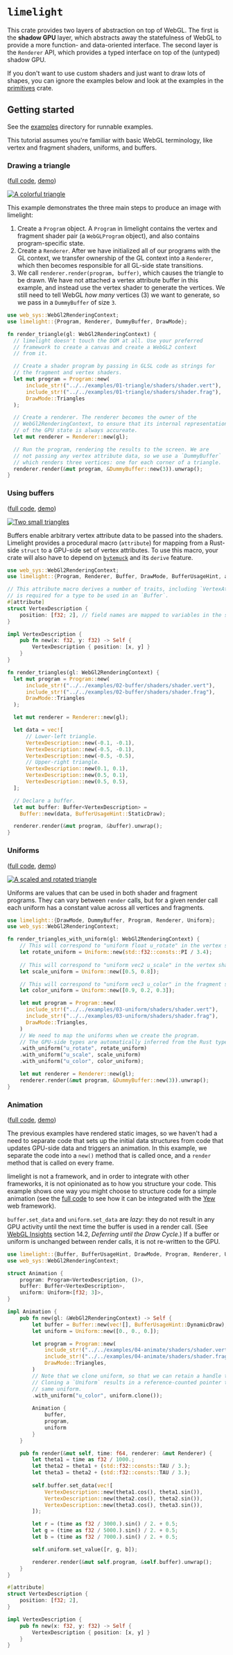 # `limelight`

This crate provides two layers of abstraction on top of WebGL. The first is the **shadow GPU** layer,
which abstracts away the statefulness of WebGL to provide a more function- and data-oriented interface.
The second layer is the `Renderer` API, which provides a typed interface on top of the (untyped)
shadow GPU.

If you don't want to use custom shaders and just want to draw lots of shapes, you can ignore the
examples below and look at the examples in the [primitives](https://github.com/drifting-in-space/limelight/tree/main/primitives) crate.

## Getting started

See the [examples](https://github.com/drifting-in-space/limelight/tree/main/examples) directory for
runnable examples.

This tutorial assumes you're familiar with basic WebGL terminology, like vertex and fragment shaders,
uniforms, and buffers.

### Drawing a triangle

([full code](https://github.com/drifting-in-space/limelight/tree/main/examples/01-triangle),
[demo](https://drifting-in-space.github.io/limelight/01-triangle/))

[![A colorful triangle](https://github.com/drifting-in-space/limelight/raw/main/assets/01-triangle.png)](https://drifting-in-space.github.io/limelight/01-triangle/)

This example demonstrates the three main steps to produce an image with limelight:
1. Create a `Program` object. A `Program` in limelight contains the vertex and fragment shader pair
   (a `WebGLProgram` object), and also contains program-specific state.
2. Create a `Renderer`. After we have initialized all of our programs with the GL context, we transfer ownership
   of the GL context into a `Renderer`, which then becomes responsible for all GL-side state transitions.
3. We call `renderer.render(program, buffer)`, which causes the triangle to be drawn. We have not attached a
   vertex attribute buffer in this example, and instead use the vertex shader to generate the vertices. We
   still need to tell WebGL *how many* vertices (3) we want to generate, so we pass in a `DummyBuffer` of size `3`.

```rust
use web_sys::WebGl2RenderingContext;
use limelight::{Program, Renderer, DummyBuffer, DrawMode};

fn render_triangle(gl: WebGl2RenderingContext) {
  // limelight doesn't touch the DOM at all. Use your preferred
  // framework to create a canvas and create a WebGL2 context
  // from it.

  // Create a shader program by passing in GLSL code as strings for
  // the fragment and vertex shaders.
  let mut program = Program::new(
      include_str!("../../examples/01-triangle/shaders/shader.vert"),
      include_str!("../../examples/01-triangle/shaders/shader.frag"),
      DrawMode::Triangles
  );

  // Create a renderer. The renderer becomes the owner of the
  // WebGl2RenderingContext, to ensure that its internal representation
  // of the GPU state is always accureate.
  let mut renderer = Renderer::new(gl);

  // Run the program, rendering the results to the screen. We are
  // not passing any vertex attribute data, so we use a `DummyBuffer`
  // which renders three vertices: one for each corner of a triangle.
  renderer.render(&mut program, &DummyBuffer::new(3)).unwrap();
}
```

### Using buffers

([full code](https://github.com/drifting-in-space/limelight/tree/main/examples/02-buffer),
[demo](https://drifting-in-space.github.io/limelight/02-buffer/))

[![Two small triangles](https://github.com/drifting-in-space/limelight/raw/main/assets/02-buffer.png)](https://drifting-in-space.github.io/limelight/02-buffer/)

Buffers enable arbitrary vertex attribute data to be passed into the shaders. Limelight provides a
procedural macro (`attribute`) for mapping from a Rust-side `struct` to a GPU-side set of
vertex attributes. To use this macro, your crate will also have to depend on [`bytemuck`](https://docs.rs/bytemuck/latest/bytemuck/) and its `derive` feature.

```rust
use web_sys::WebGl2RenderingContext;
use limelight::{Program, Renderer, Buffer, DrawMode, BufferUsageHint, attribute};

// This attribute macro derives a number of traits, including `VertexAttribute`, which
// is required for a type to be used in an `Buffer`.
#[attribute]
struct VertexDescription {
    position: [f32; 2], // field names are mapped to variables in the shader.
}

impl VertexDescription {
    pub fn new(x: f32, y: f32) -> Self {
        VertexDescription { position: [x, y] }
    }
}

fn render_triangles(gl: WebGl2RenderingContext) {
  let mut program = Program::new(
      include_str!("../../examples/02-buffer/shaders/shader.vert"),
      include_str!("../../examples/02-buffer/shaders/shader.frag"),
      DrawMode::Triangles
  );

  let mut renderer = Renderer::new(gl);

  let data = vec![
      // Lower-left triangle.
      VertexDescription::new(-0.1, -0.1),
      VertexDescription::new(-0.5, -0.1),
      VertexDescription::new(-0.5, -0.5),
      // Upper-right triangle.
      VertexDescription::new(0.1, 0.1),
      VertexDescription::new(0.5, 0.1),
      VertexDescription::new(0.5, 0.5),
  ];

  // Declare a buffer.
  let mut buffer: Buffer<VertexDescription> =
    Buffer::new(data, BufferUsageHint::StaticDraw);

  renderer.render(&mut program, &buffer).unwrap();
}
```

### Uniforms

([full code](https://github.com/drifting-in-space/limelight/tree/main/examples/03-uniform),
[demo](https://drifting-in-space.github.io/limelight/03-uniform/))

[![A scaled and rotated triangle](https://github.com/drifting-in-space/limelight/raw/main/assets/03-uniform.png)](https://drifting-in-space.github.io/limelight/03-uniform/)

Uniforms are values that can be used in both shader and fragment programs. They can vary
between `render` calls, but for a given render call each uniform has a constant value
across all vertices and fragments.

```rust
use limelight::{DrawMode, DummyBuffer, Program, Renderer, Uniform};
use web_sys::WebGl2RenderingContext;

fn render_triangles_with_uniform(gl: WebGl2RenderingContext) {
    // This will correspond to "uniform float u_rotate" in the vertex shader.
    let rotate_uniform = Uniform::new(std::f32::consts::PI / 3.4);
    
    // This will correspond to "uniform vec2 u_scale" in the vertex shader.
    let scale_uniform = Uniform::new([0.5, 0.8]);

    // This will correspond to "uniform vec3 u_color" in the fragment shader.
    let color_uniform = Uniform::new([0.9, 0.2, 0.3]);

    let mut program = Program::new(
      include_str!("../../examples/03-uniform/shaders/shader.vert"),
      include_str!("../../examples/03-uniform/shaders/shader.frag"),
      DrawMode::Triangles,
    )
    // We need to map the uniforms when we create the program.
    // The GPU-side types are automatically inferred from the Rust types.
    .with_uniform("u_rotate", rotate_uniform)
    .with_uniform("u_scale", scale_uniform)
    .with_uniform("u_color", color_uniform);

    let mut renderer = Renderer::new(gl);
    renderer.render(&mut program, &DummyBuffer::new(3)).unwrap();
}
```

### Animation

([full code](https://github.com/drifting-in-space/limelight/tree/main/examples/04-animate),
[demo](https://drifting-in-space.github.io/limelight/04-animate/))

The previous examples have rendered static images, so we haven't had a need to separate code
that sets up the initial data structures from code that updates GPU-side data and triggers an
animation. In this example, we separate the code into a `new()` method that is called once,
and a `render` method that is called on every frame.

limelight is not a framework, and in order to integrate with other frameworks, it is not opinionated
as to how you structure your code. This example shows one way you might choose to structure code for
a simple animation (see the [full code](https://github.com/drifting-in-space/limelight/tree/main/examples/04-animate)
to see how it can be integrated with the [Yew](https://yew.rs/) web framework).

`buffer.set_data` and `uniform.set_data` are *lazy*: they do not result in any GPU activity until
the next time the buffer is used in a render call. (See [WebGL Insights](http://www.webglinsights.com/)
section 14.2, *Deferring until the Draw Cycle*.) If a buffer or uniform is unchanged between render
calls, it is not re-written to the GPU.

```rust
use limelight::{Buffer, BufferUsageHint, DrawMode, Program, Renderer, Uniform, attribute};
use web_sys::WebGl2RenderingContext;

struct Animation {
    program: Program<VertexDescription, ()>,
    buffer: Buffer<VertexDescription>,
    uniform: Uniform<[f32; 3]>,
}

impl Animation {
    pub fn new(gl: &WebGl2RenderingContext) -> Self {
        let buffer = Buffer::new(vec![], BufferUsageHint::DynamicDraw);
        let uniform = Uniform::new([0., 0., 0.]);

        let program = Program::new(
            include_str!("../../examples/04-animate/shaders/shader.vert"),
            include_str!("../../examples/04-animate/shaders/shader.frag"),
            DrawMode::Triangles,
        )
        // Note that we clone uniform, so that we can retain a handle to it.
        // Cloning a `Uniform` results in a reference-counted pointer to the
        // same uniform.
        .with_uniform("u_color", uniform.clone());       
        
        Animation {
            buffer,
            program,
            uniform
        }
    }

    pub fn render(&mut self, time: f64, renderer: &mut Renderer) {
        let theta1 = time as f32 / 1000.;
        let theta2 = theta1 + (std::f32::consts::TAU / 3.);
        let theta3 = theta2 + (std::f32::consts::TAU / 3.);
        
        self.buffer.set_data(vec![
            VertexDescription::new(theta1.cos(), theta1.sin()),
            VertexDescription::new(theta2.cos(), theta2.sin()),
            VertexDescription::new(theta3.cos(), theta3.sin()),
        ]);

        let r = (time as f32 / 3000.).sin() / 2. + 0.5;
        let g = (time as f32 / 5000.).sin() / 2. + 0.5;
        let b = (time as f32 / 7000.).sin() / 2. + 0.5;

        self.uniform.set_value([r, g, b]);

        renderer.render(&mut self.program, &self.buffer).unwrap();
    }
}

#[attribute]
struct VertexDescription {
    position: [f32; 2],
}

impl VertexDescription {
    pub fn new(x: f32, y: f32) -> Self {
        VertexDescription { position: [x, y] }
    }
}
```
